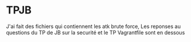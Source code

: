 # TPJB

J'ai fait des fichiers qui contiennent les atk brute force,
Les reponses au questions du TP de JB sur la securité et le TP Vagrantfile sont en dessous

